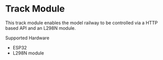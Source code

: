 # Track Module

This track module enables the model railway to be controlled via
a HTTP based API and an L298N module.

Supported Hardware

 * ESP32
 * L298N module


